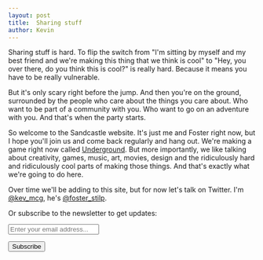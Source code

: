 ```yaml
---
layout: post
title:  Sharing stuff
author: Kevin
---
```


Sharing stuff is hard. To flip the switch from "I'm sitting by myself and my best friend and we're making this thing that we think is cool" to "Hey, you over there, do you think this is cool?" is really hard. Because it means you have to be really vulnerable.

But it's only scary right before the jump. And then you're on the ground, surrounded by the people who care about the things you care about. Who want to be part of a community with you. Who want to go on an adventure with you. And that's when the party starts.

So welcome to the Sandcastle website. It's just me and Foster right now, but I hope you'll join us and come back regularly and hang out. We're making a game right now called [Underground](/underground). But more importantly, we like talking about creativity, games, music, art, movies, design and the ridiculously hard and ridiculously cool parts of making those things. And that's exactly what we're going to do here.

Over time we'll be adding to this site, but for now let's talk on Twitter. I'm [@kev_mcg](http://twitter.com/kev_mcg), he's [@foster_stilp](https://twitter.com/foster_stilp).

Or subscribe to the newsletter to get updates:

<form action="https://tinyletter.com/sandcastle" method="post" target="popupwindow" onsubmit="window.open('https://tinyletter.com/sandcastle', 'popupwindow', 'scrollbars=yes,width=800,height=600');return true">
  <p><input class="text-box" placeholder="Enter your email address..." type="text" name="email" id="tlemail" /></p>
  <input type="hidden" value="1" name="embed"/>
  <input class="button" type="submit" value="Subscribe" /></form> 